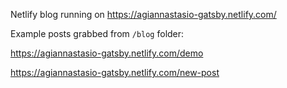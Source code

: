 Netlify blog running on https://agiannastasio-gatsby.netlify.com/

Example posts grabbed from `/blog` folder:

https://agiannastasio-gatsby.netlify.com/demo

https://agiannastasio-gatsby.netlify.com/new-post
